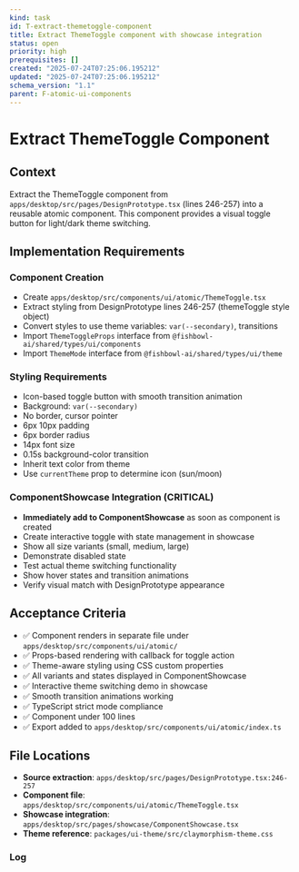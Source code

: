 ```yaml
---
kind: task
id: T-extract-themetoggle-component
title: Extract ThemeToggle component with showcase integration
status: open
priority: high
prerequisites: []
created: "2025-07-24T07:25:06.195212"
updated: "2025-07-24T07:25:06.195212"
schema_version: "1.1"
parent: F-atomic-ui-components
---
```


# Extract ThemeToggle Component

## Context

Extract the ThemeToggle component from `apps/desktop/src/pages/DesignPrototype.tsx` (lines 246-257) into a reusable atomic component. This component provides a visual toggle button for light/dark theme switching.

## Implementation Requirements

### Component Creation

- Create `apps/desktop/src/components/ui/atomic/ThemeToggle.tsx`
- Extract styling from DesignPrototype lines 246-257 (themeToggle style object)
- Convert styles to use theme variables: `var(--secondary)`, transitions
- Import `ThemeToggleProps` interface from `@fishbowl-ai/shared/types/ui/components`
- Import `ThemeMode` interface from `@fishbowl-ai/shared/types/ui/theme`

### Styling Requirements

- Icon-based toggle button with smooth transition animation
- Background: `var(--secondary)`
- No border, cursor pointer
- 6px 10px padding
- 6px border radius
- 14px font size
- 0.15s background-color transition
- Inherit text color from theme
- Use `currentTheme` prop to determine icon (sun/moon)

### ComponentShowcase Integration (CRITICAL)

- **Immediately add to ComponentShowcase** as soon as component is created
- Create interactive toggle with state management in showcase
- Show all size variants (small, medium, large)
- Demonstrate disabled state
- Test actual theme switching functionality
- Show hover states and transition animations
- Verify visual match with DesignPrototype appearance

## Acceptance Criteria

- ✅ Component renders in separate file under `apps/desktop/src/components/ui/atomic/`
- ✅ Props-based rendering with callback for toggle action
- ✅ Theme-aware styling using CSS custom properties
- ✅ All variants and states displayed in ComponentShowcase
- ✅ Interactive theme switching demo in showcase
- ✅ Smooth transition animations working
- ✅ TypeScript strict mode compliance
- ✅ Component under 100 lines
- ✅ Export added to `apps/desktop/src/components/ui/atomic/index.ts`

## File Locations

- **Source extraction**: `apps/desktop/src/pages/DesignPrototype.tsx:246-257`
- **Component file**: `apps/desktop/src/components/ui/atomic/ThemeToggle.tsx`
- **Showcase integration**: `apps/desktop/src/pages/showcase/ComponentShowcase.tsx`
- **Theme reference**: `packages/ui-theme/src/claymorphism-theme.css`

### Log
